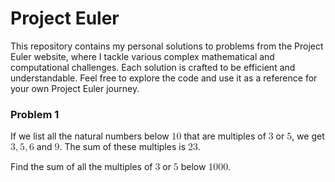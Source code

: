 <h1>Project Euler</h1>
This repository contains my personal solutions to problems from the Project Euler website, where I tackle various complex mathematical and computational challenges. 
Each solution is crafted to be efficient and understandable. 
Feel free to explore the code and use it as a reference for your own Project Euler journey.

<h3>Problem 1</h3> 
<p>If we list all the natural numbers below <mjx-container class="MathJax CtxtMenu_Attached_0" jax="CHTML" tabindex="0" ctxtmenu_counter="0" style="font-size: 113.2%; position: relative;"><mjx-math class="MJX-TEX" aria-hidden="true"><mjx-mn class="mjx-n"><mjx-c class="mjx-c31"></mjx-c><mjx-c class="mjx-c30"></mjx-c></mjx-mn></mjx-math><mjx-assistive-mml unselectable="on" display="inline"><math xmlns="http://www.w3.org/1998/Math/MathML"><mn>10</mn></math></mjx-assistive-mml></mjx-container> that are multiples of <mjx-container class="MathJax CtxtMenu_Attached_0" jax="CHTML" tabindex="0" ctxtmenu_counter="1" style="font-size: 113.2%; position: relative;"><mjx-math class="MJX-TEX" aria-hidden="true"><mjx-mn class="mjx-n"><mjx-c class="mjx-c33"></mjx-c></mjx-mn></mjx-math><mjx-assistive-mml unselectable="on" display="inline"><math xmlns="http://www.w3.org/1998/Math/MathML"><mn>3</mn></math></mjx-assistive-mml></mjx-container> or <mjx-container class="MathJax CtxtMenu_Attached_0" jax="CHTML" tabindex="0" ctxtmenu_counter="2" style="font-size: 113.2%; position: relative;"><mjx-math class="MJX-TEX" aria-hidden="true"><mjx-mn class="mjx-n"><mjx-c class="mjx-c35"></mjx-c></mjx-mn></mjx-math><mjx-assistive-mml unselectable="on" display="inline"><math xmlns="http://www.w3.org/1998/Math/MathML"><mn>5</mn></math></mjx-assistive-mml></mjx-container>, we get <mjx-container class="MathJax CtxtMenu_Attached_0" jax="CHTML" tabindex="0" ctxtmenu_counter="3" style="font-size: 113.2%; position: relative;"><mjx-math class="MJX-TEX" aria-hidden="true"><mjx-mn class="mjx-n"><mjx-c class="mjx-c33"></mjx-c></mjx-mn><mjx-mo class="mjx-n"><mjx-c class="mjx-c2C"></mjx-c></mjx-mo><mjx-mn class="mjx-n" space="2"><mjx-c class="mjx-c35"></mjx-c></mjx-mn><mjx-mo class="mjx-n"><mjx-c class="mjx-c2C"></mjx-c></mjx-mo><mjx-mn class="mjx-n" space="2"><mjx-c class="mjx-c36"></mjx-c></mjx-mn></mjx-math><mjx-assistive-mml unselectable="on" display="inline"><math xmlns="http://www.w3.org/1998/Math/MathML"><mn>3</mn><mo>,</mo><mn>5</mn><mo>,</mo><mn>6</mn></math></mjx-assistive-mml></mjx-container> and <mjx-container class="MathJax CtxtMenu_Attached_0" jax="CHTML" tabindex="0" ctxtmenu_counter="4" style="font-size: 113.2%; position: relative;"><mjx-math class="MJX-TEX" aria-hidden="true"><mjx-mn class="mjx-n"><mjx-c class="mjx-c39"></mjx-c></mjx-mn></mjx-math><mjx-assistive-mml unselectable="on" display="inline"><math xmlns="http://www.w3.org/1998/Math/MathML"><mn>9</mn></math></mjx-assistive-mml></mjx-container>. The sum of these multiples is <mjx-container class="MathJax CtxtMenu_Attached_0" jax="CHTML" tabindex="0" ctxtmenu_counter="5" style="font-size: 113.2%; position: relative;"><mjx-math class="MJX-TEX" aria-hidden="true"><mjx-mn class="mjx-n"><mjx-c class="mjx-c32"></mjx-c><mjx-c class="mjx-c33"></mjx-c></mjx-mn></mjx-math><mjx-assistive-mml unselectable="on" display="inline"><math xmlns="http://www.w3.org/1998/Math/MathML"><mn>23</mn></math></mjx-assistive-mml></mjx-container>.</p>
<p>Find the sum of all the multiples of <mjx-container class="MathJax CtxtMenu_Attached_0" jax="CHTML" tabindex="0" ctxtmenu_counter="6" style="font-size: 113.2%; position: relative;"><mjx-math class="MJX-TEX" aria-hidden="true"><mjx-mn class="mjx-n"><mjx-c class="mjx-c33"></mjx-c></mjx-mn></mjx-math><mjx-assistive-mml unselectable="on" display="inline"><math xmlns="http://www.w3.org/1998/Math/MathML"><mn>3</mn></math></mjx-assistive-mml></mjx-container> or <mjx-container class="MathJax CtxtMenu_Attached_0" jax="CHTML" tabindex="0" ctxtmenu_counter="7" style="font-size: 113.2%; position: relative;"><mjx-math class="MJX-TEX" aria-hidden="true"><mjx-mn class="mjx-n"><mjx-c class="mjx-c35"></mjx-c></mjx-mn></mjx-math><mjx-assistive-mml unselectable="on" display="inline"><math xmlns="http://www.w3.org/1998/Math/MathML"><mn>5</mn></math></mjx-assistive-mml></mjx-container> below <mjx-container class="MathJax CtxtMenu_Attached_0" jax="CHTML" tabindex="0" ctxtmenu_counter="8" style="font-size: 113.2%; position: relative;"><mjx-math class="MJX-TEX" aria-hidden="true"><mjx-mn class="mjx-n"><mjx-c class="mjx-c31"></mjx-c><mjx-c class="mjx-c30"></mjx-c><mjx-c class="mjx-c30"></mjx-c><mjx-c class="mjx-c30"></mjx-c></mjx-mn></mjx-math><mjx-assistive-mml unselectable="on" display="inline"><math xmlns="http://www.w3.org/1998/Math/MathML"><mn>1000</mn></math></mjx-assistive-mml></mjx-container>.</p>
